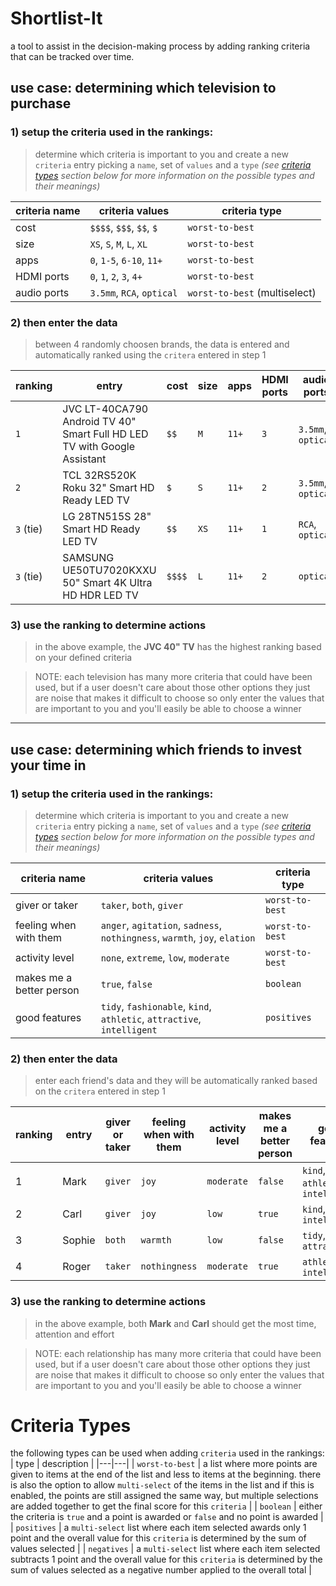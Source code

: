 # Shortlist-It
a tool to assist in the decision-making process by adding ranking criteria that can be tracked over time.

## **use case:** determining which television to purchase

### 1) setup the criteria used in the rankings:
> determine which criteria is important to you and create a new `criteria` entry picking a `name`, set of `values` and a `type` _(see [criteria types](#-criteria-types) section below for more information on the possible types and their meanings)_

| criteria name | criteria values | criteria type |
|---|---|---|
| cost | `$$$$`, `$$$`, `$$`, `$` | `worst-to-best` |
| size | `XS`, `S`, `M`, `L`, `XL` | `worst-to-best` |
| apps | `0`, `1-5`, `6-10`, `11+` | `worst-to-best` |
| HDMI ports | `0`, `1`, `2`, `3`, `4+` | `worst-to-best` |
| audio ports | `3.5mm`, `RCA`, `optical` | `worst-to-best` (multiselect) |

### 2) then enter the data
> between 4 randomly choosen brands, the data is entered and automatically ranked using the `critera` entered in step 1

| ranking | entry | cost | size | apps | HDMI ports | audio ports |
|---|---|---|---|---|---|---|
| `1` | JVC LT-40CA790 Android TV 40" Smart Full HD LED TV with Google Assistant | `$$` | `M` | `11+` | `3` | `3.5mm`, `optical` |
| `2` | TCL 32RS520K Roku 32" Smart HD Ready LED TV | `$` | `S` | `11+` | `2` | `3.5mm`, `optical` |
| `3` (tie) | LG 28TN515S 28" Smart HD Ready LED TV | `$$` | `XS` | `11+` | `1` | `RCA`, `optical` |
| `3` (tie) | SAMSUNG UE50TU7020KXXU 50" Smart 4K Ultra HD HDR LED TV | `$$$$` | `L` | `11+` | `2` | `optical` |

### 3) use the ranking to determine actions
> in the above example, the **JVC 40" TV** has the highest ranking based on your defined criteria 

> NOTE: each television has many more criteria that could have been used, but if a user doesn't care about those other options they just are noise that makes it difficult to choose so only enter the values that are important to you and you'll easily be able to choose a winner

----

## **use case:** determining which friends to invest your time in
### 1) setup the criteria used in the rankings:
> determine which criteria is important to you and create a new `criteria` entry picking a `name`, set of `values` and a `type` _(see [criteria types](#-criteria-types) section below for more information on the possible types and their meanings)_

| criteria name | criteria values | criteria type |
|---|---|---|
| giver or taker | `taker`, `both`, `giver` | `worst-to-best` |
| feeling when with them | `anger`, `agitation`, `sadness`, `nothingness`, `warmth`, `joy`, `elation` | `worst-to-best` |
| activity level | `none`, `extreme`, `low`, `moderate` | `worst-to-best` |
| makes me a better person | `true`, `false` | `boolean` |
| good features | `tidy`, `fashionable`, `kind`, `athletic`, `attractive`, `intelligent` | `positives` |

### 2) then enter the data
> enter each friend's data and they will be automatically ranked based on the `critera` entered in step 1

| ranking | entry | giver or taker | feeling when with them | activity level | makes me a better person | good features |
|---|---|---|---|---|---|---|
| 1 | Mark | `giver` | `joy` | `moderate` | `false` | `kind`, `athletic`, `intelligent` |
| 2 | Carl | `giver` | `joy` | `low` | `true` | `kind`, `intelligent` |
| 3 | Sophie | `both` | `warmth` | `low` | `false` | `tidy`, `attractive` |
| 4 | Roger | `taker` | `nothingness` | `moderate` | `true` | `athletic`, `intelligent` |

### 3) use the ranking to determine actions
> in the above example, both **Mark** and **Carl** should get the most time, attention and effort

> NOTE: each relationship has many more criteria that could have been used, but if a user doesn't care about those other options they just are noise that makes it difficult to choose so only enter the values that are important to you and you'll easily be able to choose a winner

# Criteria Types
the following types can be used when adding `criteria` used in the rankings:
| type | description |
|---|---|
| `worst-to-best` | a list where more points are given to items at the end of the list and less to items at the beginning. there is also the option to allow `multi-select` of the items in the list and if this is enabled, the points are still assigned the same way, but multiple selections are added together to get the final score for this `criteria` |
| `boolean` | either the criteria is `true` and a point is awarded or `false` and no point is awarded |
| `positives` | a `multi-select` list where each item selected awards only 1 point and the overall value for this `criteria` is determined by the sum of values selected |
| `negatives` | a `multi-select` list where each item selected subtracts 1 point and the overall value for this `criteria` is determined by the sum of values selected as a negative number applied to the overall total |